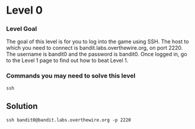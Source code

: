 # Level 0

### Level Goal

The goal of this level is for you to log into the game using SSH. The host to which you need to connect is bandit.labs.overthewire.org, on port 2220. The username is bandit0 and the password is bandit0. Once logged in, go to the Level 1 page to find out how to beat Level 1.

### Commands you may need to solve this level

`ssh`

## Solution

`ssh bandit0@bandit.labs.overthewire.org -p 2220`
